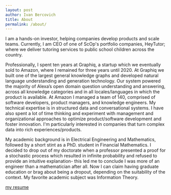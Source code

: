 ```yaml
---
layout: post
author: Ivan Bercovich
title: About
permalink: /about/
---
```

I am a hands-on investor, helping companies develop products and scale teams. Currently, I am CEO of one of ScOp's portfolio companies, HeyTutor; where we deliver tutoring services to public school children across the country. 

Professionally, I spent ten years at Graphiq, a startup which we eventually sold to Amazon, where I remained for three years until 2020. At Graphiq we built one of the largest general knowledge graphs and developed natural language understanding and generation technology. Our system powered the majority of Alexa’s open domain question understanding and answering, across all knowledge categories and in all locales/languages in which the product is available. At Amazon I managed a team of 140, comprised of software developers, product managers, and knowledge engineers. My technical expertise is in structured data and conversational systems. I have also spent a lot of time thinking and experiment with management and organizational approaches to optimize product/software development and foster innovation. I'm particularly interested in companies that turn complex data into rich experiences/products.

My academic background is in Electrical Engineering and Mathematics, followed by a short stint as a PhD. student in Financial Mathematics. I decided to drop out of my doctorate when a professor presented a proof for a stochastic process which resulted in infinite probability and refused to provide an intuitive explanation- this led me to conclude I was more of an engineer than a mathematician after all. Now I can claim having graduate education or brag about being a dropout, depending on the suitability of the context. My favorite academic subject was Information Theory.

[my resume](/assets/resume.pdf)